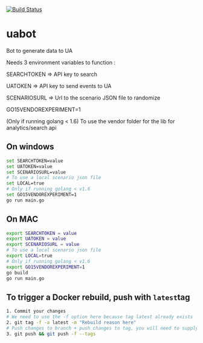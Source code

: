 [![Build Status](https://travis-ci.org/erocheleau/uabot.svg?branch=master)](https://travis-ci.org/erocheleau/uabot)

# uabot
Bot to generate data to UA

Needs 3 environment variables to function :

SEARCHTOKEN  => API key to search

UATOKEN      => API key to send events to UA

SCENARIOSURL => Url to the scenario JSON file to randomize

GO15VENDOREXPERIMENT=1

(Only if running golang < 1.6) To use the vendor folder for the lib for analytics/search api

## On windows
```sh
set SEARCHTOKEN=value
set UATOKEN=value
set SCENARIOSURL=value
# To use a local scenario json file
set LOCAL=true
# Only if running golang < v1.6
set GO15VENDOREXPERIMENT=1
go run main.go
```
## On MAC
```sh
export SEARCHTOKEN = value
export UATOKEN = value
export SCENARIOSURL = value
# To use a local scenario json file
export LOCAL=true
# Only if running golang < v1.6
export GO15VENDOREXPERIMENT=1
go build
go run main.go
```

## To trigger a Docker rebuild, push with `latest`tag
```sh
1. Commit your changes
# We need to use the -f option here because tag latest already exists
2. git tag -f -a latest -m "Rebuild reason here"
# Push changes to branch + push changes to tag, you will need to supply credentials twice.
3. git push && git push -f --tags
```
